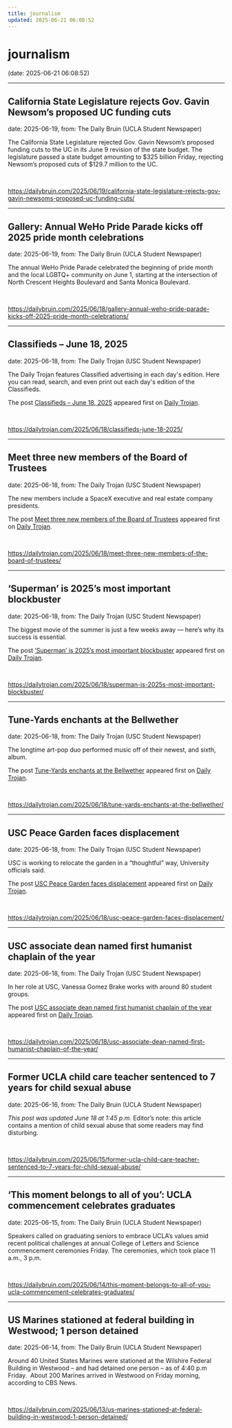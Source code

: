 ```yaml
---
title: journalism
updated: 2025-06-21 06:08:52
---
```


# journalism

(date: 2025-06-21 06:08:52)

---

## California State Legislature rejects Gov. Gavin Newsom’s proposed UC funding cuts

date: 2025-06-19, from: The Daily Bruin (UCLA Student Newspaper)

The California State Legislature rejected Gov. Gavin Newsom&#8217;s proposed funding cuts to the UC in its June 9 revision of the state budget. 
The legislature passed a state budget amounting to $325 billion Friday, rejecting Newsom&#8217;s proposed cuts of $129.7 million to the UC. 

<br> 

<https://dailybruin.com/2025/06/19/california-state-legislature-rejects-gov-gavin-newsoms-proposed-uc-funding-cuts/>

---

## Gallery: Annual WeHo Pride Parade kicks off 2025 pride month celebrations

date: 2025-06-19, from: The Daily Bruin (UCLA Student Newspaper)

The annual WeHo Pride Parade celebrated the beginning of pride month and the local LGBTQ+ community on June 1, starting at the intersection of North Crescent Heights Boulevard and Santa Monica Boulevard. 

<br> 

<https://dailybruin.com/2025/06/18/gallery-annual-weho-pride-parade-kicks-off-2025-pride-month-celebrations/>

---

## Classifieds – June 18, 2025

date: 2025-06-18, from: The Daily Trojan (USC Student Newspaper)

<p>The Daily Trojan features Classified advertising in each day's edition.  Here you can read, search, and even print out each day's edition of the Classifieds.</p>
<p>The post <a href="https://dailytrojan.com/2025/06/18/classifieds-june-18-2025/">Classifieds &#8211; June 18, 2025</a> appeared first on <a href="https://dailytrojan.com">Daily Trojan</a>.</p>
 

<br> 

<https://dailytrojan.com/2025/06/18/classifieds-june-18-2025/>

---

## Meet three new members of the Board of Trustees

date: 2025-06-18, from: The Daily Trojan (USC Student Newspaper)

<p>The new members include a SpaceX executive and real estate company presidents. </p>
<p>The post <a href="https://dailytrojan.com/2025/06/18/meet-three-new-members-of-the-board-of-trustees/">Meet three new members of the Board of Trustees</a> appeared first on <a href="https://dailytrojan.com">Daily Trojan</a>.</p>
 

<br> 

<https://dailytrojan.com/2025/06/18/meet-three-new-members-of-the-board-of-trustees/>

---

## ‘Superman’ is 2025’s most important blockbuster

date: 2025-06-18, from: The Daily Trojan (USC Student Newspaper)

<p>The biggest movie of the summer is just a few weeks away — here’s why its success is essential.</p>
<p>The post <a href="https://dailytrojan.com/2025/06/18/superman-is-2025s-most-important-blockbuster/">‘Superman’ is 2025’s most important blockbuster</a> appeared first on <a href="https://dailytrojan.com">Daily Trojan</a>.</p>
 

<br> 

<https://dailytrojan.com/2025/06/18/superman-is-2025s-most-important-blockbuster/>

---

## Tune-Yards enchants at the Bellwether

date: 2025-06-18, from: The Daily Trojan (USC Student Newspaper)

<p>The longtime art-pop duo performed music off of their newest, and sixth, album.</p>
<p>The post <a href="https://dailytrojan.com/2025/06/18/tune-yards-enchants-at-the-bellwether/">Tune-Yards enchants at the Bellwether</a> appeared first on <a href="https://dailytrojan.com">Daily Trojan</a>.</p>
 

<br> 

<https://dailytrojan.com/2025/06/18/tune-yards-enchants-at-the-bellwether/>

---

## USC Peace Garden faces displacement

date: 2025-06-18, from: The Daily Trojan (USC Student Newspaper)

<p>USC is working to relocate the garden in a “thoughtful” way, University officials said.</p>
<p>The post <a href="https://dailytrojan.com/2025/06/18/usc-peace-garden-faces-displacement/">USC Peace Garden faces displacement</a> appeared first on <a href="https://dailytrojan.com">Daily Trojan</a>.</p>
 

<br> 

<https://dailytrojan.com/2025/06/18/usc-peace-garden-faces-displacement/>

---

## USC associate dean named first humanist chaplain of the year

date: 2025-06-18, from: The Daily Trojan (USC Student Newspaper)

<p>In her role at USC, Vanessa Gomez Brake works with around 80 student groups.</p>
<p>The post <a href="https://dailytrojan.com/2025/06/18/usc-associate-dean-named-first-humanist-chaplain-of-the-year/">USC associate dean named first humanist chaplain of the year</a> appeared first on <a href="https://dailytrojan.com">Daily Trojan</a>.</p>
 

<br> 

<https://dailytrojan.com/2025/06/18/usc-associate-dean-named-first-humanist-chaplain-of-the-year/>

---

## Former UCLA child care teacher sentenced to 7 years for child sexual abuse

date: 2025-06-16, from: The Daily Bruin (UCLA Student Newspaper)

<em>This post was updated June 18 at 1:45 p.m.</em>
Editor’s note: this article contains a mention of child sexual abuse that some readers may find disturbing. 

<br> 

<https://dailybruin.com/2025/06/15/former-ucla-child-care-teacher-sentenced-to-7-years-for-child-sexual-abuse/>

---

## ‘This moment belongs to all of you’: UCLA commencement celebrates graduates

date: 2025-06-15, from: The Daily Bruin (UCLA Student Newspaper)

Speakers called on graduating seniors to embrace UCLA&#8217;s values amid recent political challenges at annual College of Letters and Science commencement ceremonies Friday.
The ceremonies, which took place 11 a.m., 3 p.m. 

<br> 

<https://dailybruin.com/2025/06/14/this-moment-belongs-to-all-of-you-ucla-commencement-celebrates-graduates/>

---

## US Marines stationed at federal building in Westwood; 1 person detained

date: 2025-06-14, from: The Daily Bruin (UCLA Student Newspaper)

Around 40 United States Marines were stationed at the Wilshire Federal Building in Westwood – and had detained one person – as of 4:40 p.m Friday.&#160;
About 200 Marines arrived in Westwood on Friday morning, according to CBS News. 

<br> 

<https://dailybruin.com/2025/06/13/us-marines-stationed-at-federal-building-in-westwood-1-person-detained/>

